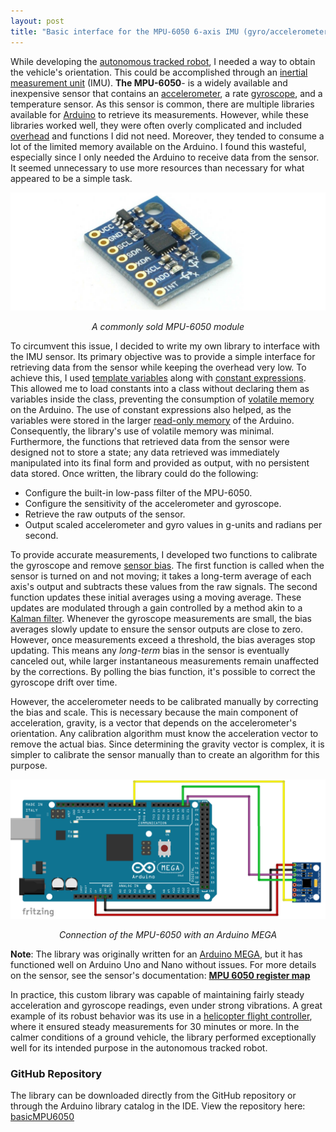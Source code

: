 ```yaml
---
layout: post
title: "Basic interface for the MPU-6050 6-axis IMU (gyro/accelerometer)"
---
```


While developing the [autonomous tracked robot](/projects/robots/2020/05/10/autonomous_tracked_vehicle.html), I needed a way to obtain the vehicle's orientation. This could be accomplished through an [inertial measurement unit](https://en.wikipedia.org/wiki/Inertial_measurement_unit) (IMU). **The MPU-6050**- is a widely available and inexpensive sensor that contains an [accelerometer](https://en.wikipedia.org/wiki/Accelerometer), a rate [gyroscope](https://en.wikipedia.org/wiki/Gyroscope), and a temperature sensor. As this sensor is common, there are multiple libraries available for [Arduino](https://www.arduino.cc/) to retrieve its measurements. However, while these libraries worked well, they were often overly complicated and included [overhead](https://en.wikipedia.org/wiki/Overhead_(computing)) and functions I did not need. Moreover, they tended to consume a lot of the limited memory available on the Arduino. I found this wasteful, especially since I only needed the Arduino to receive data from the sensor. It seemed unnecessary to use more resources than necessary for what appeared to be a simple task.

![image](/img/imu-filter/mpu6050.jpg)
<p align="center"><i>A commonly sold MPU-6050 module</i></p>

To circumvent this issue, I decided to write my own library to interface with the IMU sensor. Its primary objective was to provide a simple interface for retrieving data from the sensor while keeping the overhead very low. To achieve this, I used [template variables](https://en.cppreference.com/w/cpp/language/variable_template) along with [constant expressions](https://en.cppreference.com/w/cpp/language/constant_expression). This allowed me to load constants into a class without declaring them as variables inside the class, preventing the consumption of [volatile memory](https://en.wikipedia.org/wiki/Volatile_memory) on the Arduino. The use of constant expressions also helped, as the variables were stored in the larger [read-only memory](https://en.wikipedia.org/wiki/Non-volatile_memory) of the Arduino. Consequently, the library's use of volatile memory was minimal. Furthermore, the functions that retrieved data from the sensor were designed not to store a state; any data retrieved was immediately manipulated into its final form and provided as output, with no persistent data stored. Once written, the library could do the following:

- Configure the built-in low-pass filter of the MPU-6050.
- Configure the sensitivity of the accelerometer and gyroscope.
- Retrieve the raw outputs of the sensor.
- Output scaled accelerometer and gyro values in g-units and radians per second.

To provide accurate measurements, I developed two functions to calibrate the gyroscope and remove [sensor bias](https://www.analog.com/en/resources/analog-dialogue/raqs/raq-issue-139.html). The first function is called when the sensor is turned on and not moving; it takes a long-term average of each axis's output and subtracts these values from the raw signals. The second function updates these initial averages using a moving average. These updates are modulated through a gain controlled by a method akin to a [Kalman filter](https://en.wikipedia.org/wiki/Kalman_filter). Whenever the gyroscope measurements are small, the bias averages slowly update to ensure the sensor outputs are close to zero. However, once measurements exceed a threshold, the bias averages stop updating. This means any _long-term_ bias in the sensor is eventually canceled out, while larger instantaneous measurements remain unaffected by the corrections. By polling the bias function, it's possible to correct the gyroscope drift over time.

However, the accelerometer needs to be calibrated manually by correcting the bias and scale. This is necessary because the main component of acceleration, gravity, is a vector that depends on the accelerometer's orientation. Any calibration algorithm must know the acceleration vector to remove the actual bias. Since determining the gravity vector is complex, it is simpler to calibrate the sensor manually than to create an algorithm for this purpose.

![image](/img/imu-filter/mpu6050-diagram.png)
<p align="center"><i>Connection of the MPU-6050 with an Arduino MEGA</i></p>

__Note__: The library was originally written for an [Arduino MEGA](https://store.arduino.cc/products/arduino-mega-2560-rev3), but it has functioned well on Arduino Uno and Nano without issues. For more details on the sensor, see the sensor's documentation: **[MPU 6050 register map](https://invensense.tdk.com/wp-content/uploads/2015/02/MPU-6000-Register-Map1.pdf)**

In practice, this custom library was capable of maintaining fairly steady acceleration and gyroscope readings, even under strong vibrations. A great example of its robust behavior was its use in a [helicopter flight controller](/projects/helicopters/2017/07/01/heli_flight_controller.html), where it ensured steady measurements for 30 minutes or more. In the calmer conditions of a ground vehicle, the library performed exceptionally well for its intended purpose in the autonomous tracked robot.

### GitHub Repository
The library can be downloaded directly from the GitHub repository or through the Arduino library catalog in the IDE. View the repository here: [basicMPU6050](https://github.com/RCmags/basicMPU6050)
